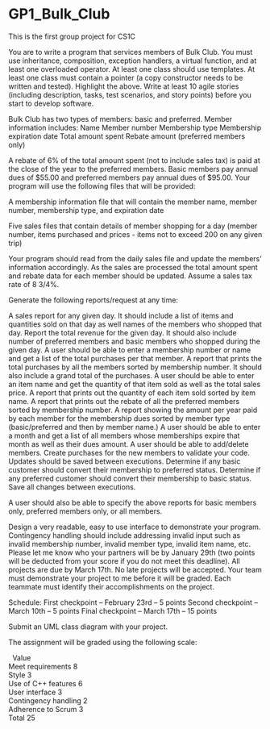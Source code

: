 # GP1_Bulk_Club
This is the first group project for CS1C


You are to write a program that services members of Bulk Club.  You must use inheritance, composition, exception handlers, a virtual function, and at least one overloaded operator.  At least one class should use templates. At least one class must contain a pointer (a copy constructor needs to be written and tested).   Highlight the above.  Write at least 10 agile stories (including description, tasks, test scenarios, and story points) before you start to develop software.

Bulk Club has two types of members: basic and preferred. 
Member information includes:
Name
Member number
Membership type
Membership expiration date
Total amount spent
Rebate amount (preferred members only)

A rebate of 6% of the total amount spent (not to include sales tax) is paid at the close of the year to the preferred members. Basic members pay annual dues of $55.00 and preferred members pay annual dues of $95.00. Your program will use the following files that will be provided:

A membership information file that will contain the member name, member number, membership type, and expiration date

Five sales files that contain details of member shopping for a day (member number, items purchased and prices - items not to exceed 200 on any given trip)

Your program should read from the daily sales file and update the members’ information accordingly. As the sales are processed the total amount spent and rebate data for each member should be updated. Assume a sales tax rate of 8 3/4%.

Generate the following reports/request at any time:

A sales report for any given day. It should include a list of items and quantities sold on that day as well names of the members who shopped that day.  Report the total revenue for the given day.  It should also include number of preferred members and basic members who shopped during the given day.
A user should be able to enter a membership number or name and get a list of the total purchases per that member.
A report that prints the total purchases by all the members sorted by membership number.  It should also include a grand total of the purchases.
A user should be able to enter an item name and get the quantity of that item sold as well as the total sales price.
A report that prints out the quantity of each item sold sorted by item name.
A report that prints out the rebate of all the preferred members sorted by membership number.
A report showing the amount per year paid by each member for the membership dues sorted by member type (basic/preferred and then by member name.)
A user should be able to enter a month and get a list of all members whose memberships expire that month as well as their dues amount.
A user should be able to add/delete members.   Create purchases for the new members to validate your code.  Updates should be saved between executions.
Determine if any basic customer should convert their membership to preferred status.
Determine if any preferred customer should convert their membership to basic status.
Save all changes between executions.

A user should also be able to specify the above reports for basic members only, preferred members only, or all members.

Design a very readable, easy to use interface to demonstrate your program.  Contingency handling should include addressing invalid input such as invalid membership number, invalid member type, invalid item name, etc.  Please let me know who your partners will be by January 29th (two points will be deducted from your score if you do not meet this deadline). All projects are due by March 17th.   No late projects will be accepted. Your team must demonstrate your project to me before it will be graded.   Each teammate must identify their accomplishments on the project.  

Schedule:
First checkpoint – February 23rd – 5 points
Second checkpoint – March 10th – 5 points
Final checkpoint – March 17th – 15 points


Submit an UML class diagram with your project.

The assignment will be graded using the following scale:
 
 	Value	   
Meet requirements	8	   
Style	3	   
Use of C++ features	6	   
User interface	3	   
Contingency handling	2	   
Adherence to Scrum	3	   
Total	25	 
